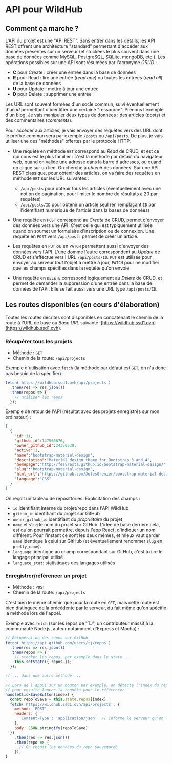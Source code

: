 # API pour WildHub

## Comment ça marche ?

L'API du projet est une "API REST". Sans entrer dans les détails, les API REST offrent une architecture "standard" permettant d'accéder aux données présentes sur un serveur (et stockées le plus souvent dans une base de données comme MySQL, PostgreSQL, SQLite, mongoDB, etc.).
Les opérations possibles sur une API sont résumées par l'acronyme *CRUD* :
* **C** pour Create : créer une entrée dans la base de données
* **R** pour Read : lire une entrée (*read one*) ou toutes les entrées (*read all*) de la base de données
* **U** pour Update : mettre à jour une entrée
* **D** pour Delete : supprimer une entrée

Les URL sont souvent formées d'un socle commun, suivi éventuellement d'un *id* permettant d'identifier une certaine "ressource". Prenons l'exemple d'un blog.
Je vais manipuler deux types de données : des articles (*posts*) et des commentaires (*comments*).

Pour accéder aux articles, je vais envoyer des requêtes vers des URL dont le préfixe commun sera par exemple `/posts` ou `/api/posts`.
De plus, je vais utiliser une des "méthodes" offertes par le protocole HTTP.

* Une requête en méthode `GET` correspond au *Read* de CRUD, et est ce qui nous est le plus familier : c'est la méthode par défaut du navigateur web, quand on valide une adresse dans la barre d'adresses, ou quand on clique sur un lien.
On cherche à *obtenir* des données. Sur une API REST classique, pour obtenir des articles, on va faire des requêtes en méthode `GET` sur les URL suivantes :

    * `/api/posts` pour obtenir tous les articles (éventuellement avec une notion de pagination, pour limiter le nombre de résultats à 20 par requêtes)
    * `/api/posts/ID` pour obtenir un article seul (en remplaçant `ID` par l'identifiant numérique de l'article dans la bases de données)

* Une requête en `POST` correspond au *Create* de CRUD, permet d'envoyer des données vers une API. C'est celle qui est typiquement utilisée quand on soumet un formulaire d'inscription ou de connexion.
Une requête en `POST` vers `/api/posts` permet de créer un article.
* Les requêtes en `PUT` ou en `PATCH` permettent aussi d'envoyer des données vers l'API. L'une domme l'autre correspondent au *Update* de CRUD et s'effectue vers l'URL `/api/posts/ID`. `PUT` est utilisée pour envoyer au serveur *tout* l'objet à mettre à jour, `PATCH` pour ne modifier que les champs spécifiés dans la requête qu'on envoie.
* Une requête en `DELETE` correspond logiquement au *Delete* de CRUD, et permet de demander la suppression d'une entrée dans la base de données de l'API. Elle se fait aussi vers une URL type `/api/posts/ID`.

## Les routes disponibles (en cours d'élaboration)

Toutes les routes décrites sont disponibles en concaténant le chemin de la route à l'URL de base ou *Base URL* suivante&nbsp;:[https://wildhub.ssd1.ovh](https://wildhub.ssd1.ovh).

### Récupérer tous les projets

* Méthode : `GET`
* Chemin de la route: `/api/projects`

Exemple d'utilisation avec `fetch` (la méthode par défaut est `GET`, on n'a donc pas besoin de la spécifier) :

```javascript
fetch('https://wildhub.ssd1.ovh/api/projects')
  .then(res => res.json())
  .then(repos => {
    // utiliser les repos
  });
```

Exemple de retour de l'API (résultat avec des projets enregistrés sur mon ordinateur) :

```json
[
  {
    "id":11,
    "github_id":147566676,
    "owner_github_id":34350330,
    "active":1,
    "name":"bootstrap-material-design",
    "description":"Material design theme for Bootstrap 3 and 4",
    "homepage":"http://fezvrasta.github.io/bootstrap-material-design/",
    "slug":"bootstrap-material-design",
    "html_url":"https://github.com/JulesGrenier/bootstrap-material-design",
    "language":"CSS"
  }
]
```

On reçoit un tableau de reposittories. Explicitation des champs :
* `id` identifiant interne du projet/repo dans l'API WildHub
* `github_id` identifiant du projet sur GitHub
* `owner_github_id` identifiant du *propriétaire* du projet
* `name` et `slug` le nom du projet sur GitHub. L'idée de base derrière cela, est qu'on pourrait permettre, depuis l'app React, d'indiquer un nom différent. Pour l'instant ce sont les deux mêmes, et mieux vaut garder `name` identique à celui sur GitHub (et éventuellement renommer `slug` en `pretty_name`).
* `language`: identique au champ correspondant sur GitHub, c'est à dire le langage principal utilisé
* `languate_stat`: statistiques des langages utilisés

### Enregistrer/référencer un projet

* Méthode : `POST`
* Chemin de la route: `/api/projects`

C'est bien le même chemin que pour la route en `GET`, mais cette route est bien distinguée de la précédente par le serveur, du fait même qu'on spécifie la méthode lors de l'appel.

Exemple avec `fetch` (sur les repos de "TJ", un contributeur massif à la communauté Node.js, auteur notamment d'Express et Mocha) :

```javascript
// Récupération des repos sur GitHub
fetch('https://api.github.com/users/tj/repos')
  .then(res => res.json())
  .then(repos => {
    // stocker les repos, par exemple dans le state....
    this.setState({ repos });
  });

// ... dans une autre méthode ...

// Lors de l'appui sur un bouton par exemple, on détecte l'index du repo qui a été cliqué
// pour ensuite lancer la requête pour le référencer
handleClickSaveButton(index) {
  const repoToSave = this.state.repos[index];
  fetch('https://wildhub.ssd1.ovh/api/projects', {
    method: 'POST',
    headers: {
      'Content-Type': 'application/json'  // informe le serveur qu'on lui envoie du JSON
    },
    body: JSON.stringify(repoToSave)
  })
    .then(res => res.json())
    .then(repo => {
      // On reçoit les données du repo sauvegardé
    });
}
```

